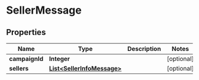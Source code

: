 

# SellerMessage

## Properties

Name | Type | Description | Notes
------------ | ------------- | ------------- | -------------
**campaignId** | **Integer** |  |  [optional]
**sellers** | [**List&lt;SellerInfoMessage&gt;**](SellerInfoMessage.md) |  |  [optional]



